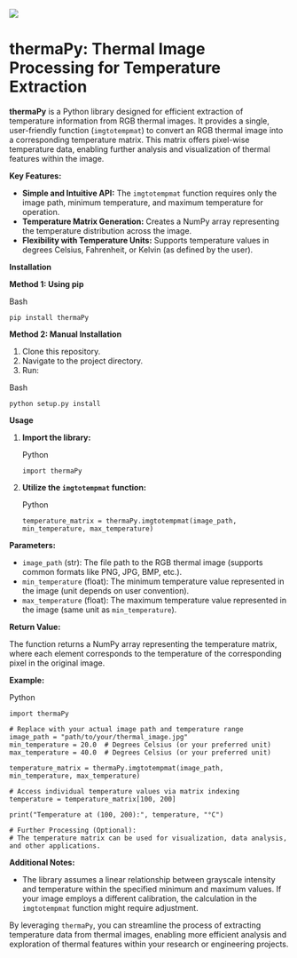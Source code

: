 ![](https://github.com/RipunjayS109/thermaPy/assets/145184045/75d6f8a0-1d6f-4c2b-9ff1-3d7bc4619d0c)
# thermaPy: Thermal Image Processing for Temperature Extraction

**thermaPy** is a Python library designed for efficient extraction of temperature information from RGB thermal images. It provides a single, user-friendly function (`imgtotempmat`) to convert an RGB thermal image into a corresponding temperature matrix. This matrix offers pixel-wise temperature data, enabling further analysis and visualization of thermal features within the image.

**Key Features:**

- **Simple and Intuitive API:** The `imgtotempmat` function requires only the image path, minimum temperature, and maximum temperature for operation.
- **Temperature Matrix Generation:** Creates a NumPy array representing the temperature distribution across the image.
- **Flexibility with Temperature Units:** Supports temperature values in degrees Celsius, Fahrenheit, or Kelvin (as defined by the user).

**Installation**

**Method 1: Using pip**

Bash

```
pip install thermaPy
```

**Method 2: Manual Installation**

1. Clone this repository.
2. Navigate to the project directory.
3. Run:

Bash

```
python setup.py install
```

**Usage**

1. **Import the library:**
    
    Python
    
    ```
    import thermaPy
    ```
    
2. **Utilize the `imgtotempmat` function:**
    
    Python
    
    ```
    temperature_matrix = thermaPy.imgtotempmat(image_path, min_temperature, max_temperature)
    ```
    

**Parameters:**

- `image_path` (str): The file path to the RGB thermal image (supports common formats like PNG, JPG, BMP, etc.).
- `min_temperature` (float): The minimum temperature value represented in the image (unit depends on user convention).
- `max_temperature` (float): The maximum temperature value represented in the image (same unit as `min_temperature`).

**Return Value:**

The function returns a NumPy array representing the temperature matrix, where each element corresponds to the temperature of the corresponding pixel in the original image.

**Example:**

Python

```
import thermaPy

# Replace with your actual image path and temperature range
image_path = "path/to/your/thermal_image.jpg"
min_temperature = 20.0  # Degrees Celsius (or your preferred unit)
max_temperature = 40.0  # Degrees Celsius (or your preferred unit)

temperature_matrix = thermaPy.imgtotempmat(image_path, min_temperature, max_temperature)

# Access individual temperature values via matrix indexing
temperature = temperature_matrix[100, 200]

print("Temperature at (100, 200):", temperature, "°C")

# Further Processing (Optional):
# The temperature matrix can be used for visualization, data analysis, and other applications.
```

**Additional Notes:**

- The library assumes a linear relationship between grayscale intensity and temperature within the specified minimum and maximum values. If your image employs a different calibration, the calculation in the `imgtotempmat` function might require adjustment.

By leveraging `thermaPy`, you can streamline the process of extracting temperature data from thermal images, enabling more efficient analysis and exploration of thermal features within your research or engineering projects. 
